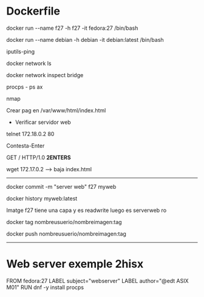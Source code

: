 # Dockerfile

docker run --name f27 -h f27 -it fedora:27 /bin/bash

docker run --name debian -h debian -it debian:latest /bin/bash

iputils-ping

docker network ls

docker network inspect bridge

procps - ps ax

nmap

Crear pag en /var/www/html/index.html

- Verificar servidor web

telnet 172.18.0.2 80

Contesta-Enter

GET / HTTP/1.0 __2ENTERS__

wget 172.17.0.2 --> baja index.html





----

docker commit -m "server web" f27 myweb

docker history myweb:latest

Imatge f27 tiene una capa y es readwrite luego es serverweb ro


docker tag nombreusuerio/nombreimagen:tag

docker push nombreusuerio/nombreimagen:tag

---------------

# Web server exemple 2hisx
FROM fedora:27
LABEL subject="webserver"
LABEL author="@edt ASIX M01"
RUN dnf -y install procps